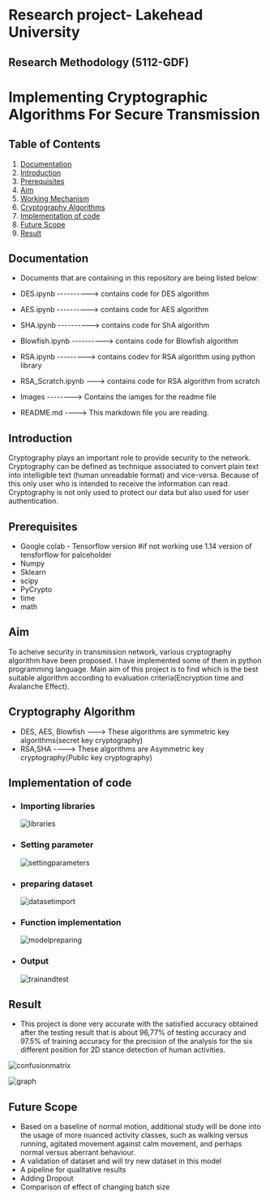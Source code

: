 # Research project- Lakehead University
## Research Methodology (5112-GDF) 
<h1>Implementing Cryptographic Algorithms For Secure Transmission</h1>

## Table of Contents

1. [Documentation](#documentation)
2. [Introduction](#Introduction)
3. [Prerequisites](#Prerequisites)
4. [Aim](#Aim)
5. [Working Mechanism](#Working-Mechanism)
6. [Cryptography Algorithms](#Cryptography-Algorithms)
7. [Implementation of code](#Implementation-of-code)
8. [Future Scope](#Future-scope)
9. [Result](#result)

## Documentation

- Documents that are containing in this repository are being listed below:

- DES.ipynb ----------> contains code for DES algorithm
- AES.ipynb ----------> contains code for AES algorithm
- SHA.ipynb ----------> contains code for ShA algorithm
- Blowfish.ipynb ----------> contains code for Blowfish algorithm
- RSA.ipynb ---------> contains codev for RSA algorithm using python library
- RSA_Scratch.ipynb ---> contains code for RSA algorithm from scratch
- Images --------> Contains the iamges for the readme file
- README.md ----> This markdown file you are reading.






## Introduction
Cryptography
plays an important role to provide security to
the network. Cryptography can be defined as
technique associated to convert plain text into
intelligible text (human unreadable format) and
vice-versa. Because of this only user who is
intended to receive the information can read. Cryptography is not only used to protect our
data but also used for user authentication.
## Prerequisites
- Google colab - Tensorflow version #if not working use 1.14 version of tensforflow for palceholder
- Numpy
- Sklearn
- scipy
- PyCrypto
- time
- math


## Aim
To acheive security in transmission network, various cryptography algorithm have been proposed. I have implemented some of them in python programming language.
Main aim of this project is to find which is the best suitable algorithm according to evaluation criteria(Encryption time and Avalanche Effect).



## Cryptography Algorithm
- DES, AES, Blowfish ---> These algorithms are symmetric key algorithms(secret key cryptography)
- RSA,SHA ----> These algorithms are Asymmetric key cryptography(Public key cryptography)


## Implementation of code

- <h3>Importing libraries</h3>
    
    ![libraries](images/library.PNG)

- <h3>Setting parameter</h3>

    ![settingparameters](images/encryption.PNG)

- <h3>preparing dataset</h3>

    ![datasetimport](images/decryption.PNG)

- <h3>Function implementation</h3>

    ![modelpreparing](images/padding.PNG)

- <h3>Output</h3>

    ![trainandtest](images/output.PNG)

## Result

- This project is done very accurate with the satisfied accuracy obtained after the testing result that is about 96,77\% of testing accuracy and 97.5\% of training accuracy for the precision of the analysis for the six different position for 2D stance detection of human activities.

![confusionmatrix](images/confusionmat.PNG)

![graph](images/graph.PNG)


## Future Scope

- Based on a baseline of normal motion, additional study will be done into the usage of more nuanced activity classes, such as walking versus running, agitated movement against calm movement, and perhaps normal versus aberrant behaviour. 
-  A validation of dataset and will try new dataset in this model
- A pipeline for qualitative results 
- Adding Dropout
- Comparison of effect of changing batch size





